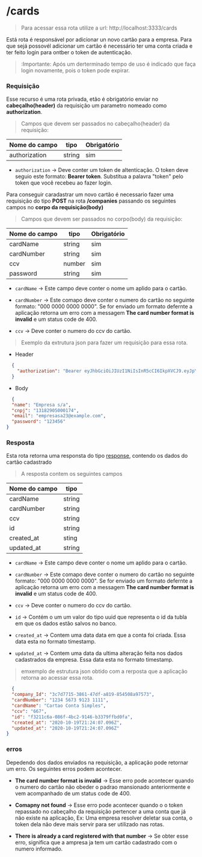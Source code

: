 # /cards

> Para acessar essa rota utilize a url: http://localhost:3333/cards

Está rota é responsável por adicionar un novo cartão para a empresa. Para que sejá possovél adicionar um cartão é necessário ter uma conta criada e ter feito login para ontber o token de autenticação.

> :Importante: Após um derterminado tempo de uso é indicado que faça login novamente, pois o token pode expirar.

### Requisição

  Esse recurso é uma rota privada, etão é obrigatório enviar no **cabeçalho(header)** da requisição um parametro nomeado como **authorization**.

 > Campos que devem ser passados no cabeçalho(header) da requisição:

  Nome do campo  | tipo   | Obrigatório
  -------  | ------ | -----------
  authorization     | string |  sim

  - ```authorization``` -> Deve conter um token de altenticação. O token deve seguio este formato: **Bearer token**. Substitua a palavra "token" pelo token que você recebeu ao fazer login.

  Para conseguir caradastrar um novo cartão é necessario fazer uma requisição do tipo **POST** na rota **/companies** passando os seguintes campos no **corpo da requisição(body)**

> Campos que devem ser passados no corpo(body) da requisição:

  Nome do campo  | tipo   | Obrigatório
  -------  | ------ | -----------
  cardName     | string |  sim
  cardNumber     | string |  sim
  ccv    | number |  sim
  password | string |  sim

  - ```cardName``` -> Este campo deve conter o nome um aplido para o cartão.

  - ```cardNumber``` -> Este comapo deve conter o numero do cartão no seguinte formato: "000 0000 0000 0000". Se for enviado um formato defernte a aplicação retorna um erro com a messagem **The card number format is invalid** e um status code de 400.

  - ```ccv``` -> Deve conter o numero do ccv do cartão.

  > Exemplo da extrutura json para fazer um requisição para essa rota.

  - Header

  ```json
    {
      "authorization": "Bearer eyJhbGciOiJIUzI1NiIsInR5cCI6IkpXVCJ9.eyJpYXQiOjE2MDI5MTYyNzcsImV4cCI6MTYwMjkyMzQ3Nywic3ViIjoiM2M3ZDc3MTUtMzg2MS00N2RmLWE4MTktODU0NTA4YTk3NTczIn0.Hny0UclzxxklnHYMP8FrBX4i4T79U5a2lgBMJMKxzFw"
    }
  ```

  - Body

  ```json
    {
	"name": "Empresa s/a",
	"cnpj": "13182905000174",
	"email": "empresasa23@example.com",
	"password": "123456"
  }
  ```

### Resposta

Esta rota retorna uma responsta do tipo [response](https://responsehttp), contendo os dados do cartão cadastrado

> A resposta contem os seguintes campos

Nome do campo  | tipo
  -------     | ------ |
  cardName        | string |
  cardNumber        | string |
  ccv       | string |
  id          | string |
  created_at  | sting  |
  updated_at  | string |

   - ```cardName``` -> Este campo deve conter o nome um aplido para o cartão.

   - ```cardNumber``` -> Este comapo deve conter o numero do cartão no seguinte formato: "000 0000 0000 0000". Se for enviado um formato defernte a aplicação retorna um erro com a messagem **The card number format is invalid** e um status code de 400.

  - ```ccv``` -> Deve conter o numero do ccv do cartão.

  - ```id``` -> Contém o um um valor do tipo uuid que representa o id da tubla em que os dados estão salvos no banco.

  - ```created_at``` -> Contem uma data data em que a conta foi criada. Essa data esta no formato timestamp.

  - ```updated_at``` -> Contem uma data da ultima alteração feita nos dados cadastrados da empresa. Essa data esta no formato timestamp.

> emxemplo de  estrutura json obtido com a rerposta que a aplicação retorna ao acessar essa rota.

```json
  {
  "company_Id": "3c7d7715-3861-47df-a819-854508a97573",
  "cardNumber": "1234 5673 9123 1111",
  "cardName": "Cartao Conta Simples",
  "ccv": "667",
  "id": "f3211c6a-086f-4bc2-9146-b3379ffbd0fa",
  "created_at": "2020-10-19T21:24:07.096Z",
  "updated_at": "2020-10-19T21:24:07.096Z"
}
```
### erros

Depedendo dos dados enviados na requisição, a aplicação pode retornar um erro. Os seguintes erros podem acontecer.

- **The card number format is invalid** -> Esse erro pode acontecer quando o numero do cartão não obeder o padrao mansionado anteriormente e vem acompanhado de um status code de 400.

- **Comapny not found** -> Esse erro pode acontecer quando o o token repassado no cabeçalho da requisição pertencer a uma conta que já não existe na aplicação, Ex: Uma empresa resolver deletar sua conta, o token dela não deve mais servir para ser utilizado nas rotas.

- **There is already a card registered with that number** -> Se obter esse erro, significa que a ampresa ja tem um cartão cadastrado com o numero informado.
